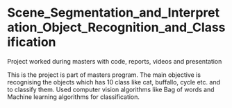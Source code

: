 Scene_Segmentation_and_Interpretation_Object_Recognition_and_Classification
===========================================================================

Project worked during masters with code, reports, videos and presentation

This is the project is part of masters program. The main objective is recognising the objects which has 10 class like cat, buffallo, cycle etc. and to classify them.
Used computer vision algorithms like Bag of words and Machine learning algorithms for classification.
